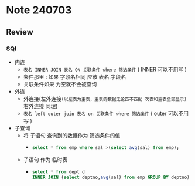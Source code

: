 # Note 240703
## Review

### SQl 
- 内连
  - `表名 INNER JOIN 表名 ON 关联条件 where 筛选条件` ( INNER 可以不用写 ) 
  - 条件那里 : 如果 字段名相同 应该 表名.字段名
  - 关联条件如果 为空就不会被查询
- 外连
  - 外连接(左外连接`(以左表为主表，主表的数据无论匹不匹配 次表和主表全部显示)`右外连接 同理)
  - `表名 left outer join 表名 on 关联条件 where 筛选条件` ( outer 可以不用写 )
- 子查询
  - 将 子语句 查询到的数据作为 筛选条件的值
    - ````sql
      select * from emp where sal >(select avg(sal) from emp);
  - 子语句 作为 临时表
    - ````sql
      select * from dept d
      INNER JOIN (select deptno,avg(sal) from emp GROUP BY deptno) t on d.deptno =t.deptno;